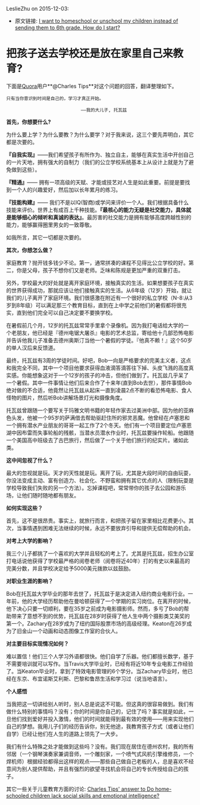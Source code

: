 LeslieZhu on 2015-12-03:


- 原文链接: [I want to homeschool or unschool my children instead of sending them to 6th grade. How do I start?](https://www.quora.com/I-want-to-homeschool-or-unschool-my-children-instead-of-sending-them-to-6th-grade-How-do-I-start)

# 把孩子送去学校还是放在家里自己来教育?

下面是[Quora](https://www.quora.com/)用户**@Charles Tips**对这个问题的回答，翻译整理如下。


    只有当你意识到时间是自己的，学习才真正开始。
 
                                ——我的大儿子, 托瓦兹


**首先，你想要什么?**

为什么要上学？为什么要教？为什么要学？对于我来说，这三个要先弄明白，其它都是次要的。
 

**『自我实现』**——我们希望孩子有所作为、独立自主，能够在真实生活中开创自己的一片天地，拥有强大的自制力（我们的公立学校系统基本上从设计上就是为了避免做到这些）。
 

**『精通』**—— 拥有一项高级的天赋、才能或技艺对人生是如此重要。前提是要找到一个人的兴趣爱好，然后加以长年累月的练习。
 

**『技能构建』**—— 我们不是以IQ(智商)或学问来评价一个人。我们根据具备什么技能来评价。世界上有成百上千种技能。**『最核心的能力无疑是社交能力，具体就是能够细心的倾听和真诚的表达』**。最厉害的社交能力是拥有能够高度跨越性别的能力，能够赢得圈里男女的一致尊敬。
 

如我所言，其它一切都是次要的。
 

**其次，你想怎么做？**

家庭教育？抛开钱多钱少不论。第一，通常拼凑的课程不见得比公立学校的好。第二，你是父母，孩子不想你们又是老师。乏味和陈规是更加严重的双重打击。
 
另外，学校最大的好处就是离开家庭环境，接触真实的生活。如果想要孩子在真实的世界获得成功，那就应该让他们接触真实的生活。从6年级（12岁）开始，就让我们的儿子离开了家庭环境。我们很感激在附近有一个很好的私立学校（N-8:从3岁到8年级）可以满足那三个教育目标，直到在上中学之前他们的暑假都将很充实，直到他们完全可以自己决定要不要换学校。
 

在暑假前几个月，12岁的托瓦兹常常手里拿个录像机。因为我打电话给大学的一个老朋友，他已经是『德州电锯大屠杀』电影的艺术总监，寄给他十几部恐怖电影并告诉他我儿子准备去德州奥斯汀当他一个暑假的学徒。『他真不赖！』这个50岁的单人汉后来反馈道。


最终，托瓦兹有3周的学徒时间。好吧，Bob一向是严格要求的完美主义者，这点和我完全不同，其中一个项目他要求获得血液滴答滴答往下掉、头皮飞溅的高度真实感。你能想象这对于一个12岁的孩子的冲击，但他们做到了。托瓦兹几乎呆了一个暑假。其中一件事情让他们后来合作了十来年(直到Bob去世），那件事情Bob绝对做的不合适，他竟然让托瓦兹从起床一直到凌晨2点不断的看恐怖电影、食人怪物的图片，然后听Bob讲解场景灯光和摄像角度。


托瓦兹曾跟随一个要写关于玛雅文明书籍的年轻作家去过美洲中部。因为他的亚麻色头发，他被一个95岁的萨满借去帮助驱赶住所的邪灵恶魔。他曾经在卢塞恩和一个拥有潜水产业朋友的哥哥一起工作了2个冬天。他们有一个项目要定位卢塞恩湖中因布雷而失事轮船的残骸，当潜水员潜水作业时，托瓦兹要操作轮船。他跟随一个美国高中班级去了古巴旅行，然后做了一个关于他们旅行的纪实片。诸如此类。
 

**这中间忽视了什么？** 

最大的忽视就是玩。天才的天性就是玩。离开了玩，尤其是大段时间的自由玩耍，你没法变成主动、富有创造力、社会化、不野蛮和拥有其它优点的人（限制玩耍是学校导致我们失败的另一个方法）。忘掉课程吧，常常带你的孩子去公园和游乐场，让他们随时随地都有朋友。
 
 
 **如何实现这些？**
 
 首先，这不是很昂贵。事实上，就旅行而言，和把孩子留在家里相比花费更小。其次，当事情遇到困难无法继续的时候，永远不要放弃引导和提供无偿帮助的机会。
 

**对考上大学的影响？**

我三个儿子都挑了一个喜欢的大学并且轻松的考上了。尤其是托瓦兹，招生办公室打电话说他获得了学校最严格的阅卷老师（阅卷将近40年）打的有史以来最高的完美分数，并且学校决定给予5000美元拨款以兹鼓励。


**对职业生涯的影响？**

Bob在托瓦兹大学毕业的那年去世了，托瓦兹于是决定进入纽约商业电影行业。一年前，他的大学经历帮助他在曼哈顿获得了一个学期的实习岗位。在离开的时候，他下决心只要一切顺利，要在35岁之前成为电影摄影师。然而，多亏了Bob的帮助带来了意想不到的优势，托瓦兹在28岁时获得了他人生中两个摄影类艾美奖的第一个。Zachary在28岁成为了纽约国际股票市场的高级经理。Keaton在26岁成为了旧金山一个动画和动态图像工作室的合伙人。


**对主要目标实现情况如何？**

难以置信！他们三个人学习外语都很快。他们自学了乐器。他们都擅长数学，基于不需要培训就可以写作。当Travis大学毕业时，已经有将近10年专业电影工作经验了。当Keaton毕业时，拿到了特效电影管理的6个学分。当Zachary毕业时，他已经在东京、布宜诺斯艾利斯、巴黎和鲁昂生活和学习过（说当地语言）。

 

**个人感悟**

当我把这一切讲给别人听时，别人总是说这不可能。但这真的很容易做到。我们有做什么特别的事情吗？没有；你的时间是你自己的，记住了吗？事实就是如此，一旦他们找到爱好并投入激情，他们的时间就能得到最有效的使用——用来实现他们自己的梦想。我用儿子们的经历告诉你，别无他途，我教育孩子方式（或者让他们自学）已经让他们在人生的道路上领先了一大步。
 
我们有什么特殊之处才能做到这些吗？没有。我们现在居住在德州农村，我的所有邻居（一个钢琴演奏家兼调音师，一个雕刻家，一个喷气式风机引擎维修员，一个焊机师）根据经验都得出这样的观点——那些自己做自己老板的人，总是喜欢不经意间为别人提供帮助，并且有强烈的欲望寻找机会将自己的专长传授给自己的孩子。
 
 
其它一些关于儿童教育方面的讨论: [Charles Tips' answer to Do home-schooled children lack social skills and emotional intelligence?](https://www.quora.com/Do-home-schooled-children-lack-social-skills-and-emotional-intelligence/answer/Charles-Tips)
